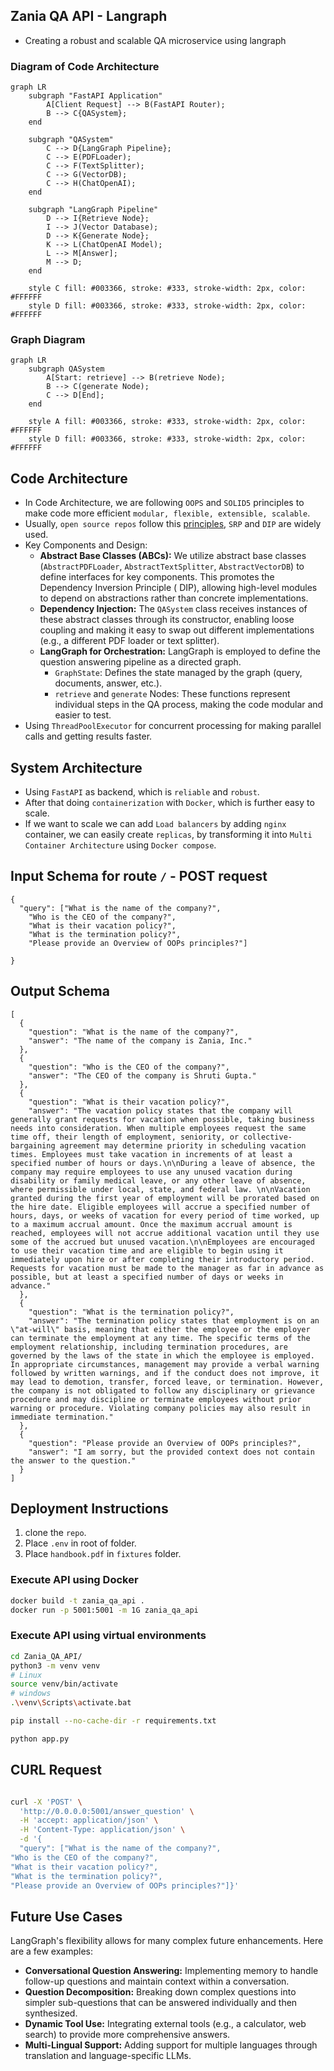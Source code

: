 ## Zania QA API - Langraph

* Creating a robust and scalable QA microservice using langraph

### Diagram of Code Architecture

```mermaid
graph LR
    subgraph "FastAPI Application"
        A[Client Request] --> B(FastAPI Router);
        B --> C{QASystem};
    end

    subgraph "QASystem"
        C --> D{LangGraph Pipeline};
        C --> E(PDFLoader);
        C --> F(TextSplitter);
        C --> G(VectorDB);
        C --> H(ChatOpenAI);
    end

    subgraph "LangGraph Pipeline"
        D --> I{Retrieve Node};
        I --> J(Vector Database);
        D --> K{Generate Node};
        K --> L(ChatOpenAI Model);
        L --> M[Answer];
        M --> D;
    end

    style C fill: #003366, stroke: #333, stroke-width: 2px, color: #FFFFFF
    style D fill: #003366, stroke: #333, stroke-width: 2px, color: #FFFFFF
```

### Graph Diagram

```mermaid
graph LR
    subgraph QASystem
        A[Start: retrieve] --> B(retrieve Node);
        B --> C(generate Node);
        C --> D[End];
    end

    style A fill: #003366, stroke: #333, stroke-width: 2px, color: #FFFFFF
    style D fill: #003366, stroke: #333, stroke-width: 2px, color: #FFFFFF
```

## Code Architecture

* In Code Architecture, we are following `OOPS` and `SOLID5` principles to make code more efficient
  `modular, flexible, extensible, scalable`.
* Usually, `open source repos` follow this [principles](https://realpython.com/solid-principles-python/), `SRP` and
  `DIP` are widely used.
* Key Components and Design:
    * **Abstract Base Classes (ABCs):**  We utilize abstract base classes (`AbstractPDFLoader`, `AbstractTextSplitter`,
      `AbstractVectorDB`) to define interfaces for key components. This promotes the Dependency Inversion Principle (
      DIP), allowing high-level modules to depend on abstractions rather than concrete implementations.
    * **Dependency Injection:**  The `QASystem` class receives instances of these abstract classes through its
      constructor, enabling loose coupling and making it easy to swap out different implementations (e.g., a different
      PDF loader or text splitter).
    * **LangGraph for Orchestration:** LangGraph is employed to define the question answering pipeline as a directed
      graph.
        * `GraphState`: Defines the state managed by the graph (query, documents, answer, etc.).
        * `retrieve` and `generate` Nodes: These functions represent individual steps in the QA process, making the code
          modular and easier to test.
* Using `ThreadPoolExecutor` for concurrent processing for making parallel calls and getting results faster.

## System Architecture

* Using `FastAPI` as backend, which is `reliable` and `robust`.
* After that doing `containerization` with `Docker`, which is further easy to scale.
* If we want to scale we can add `Load balancers` by adding `nginx` container, we can easily create `replicas`, by
  transforming it into `Multi Container Architecture` using `Docker compose`.

## Input Schema for route `/` - POST request

```
{
  "query": ["What is the name of the company?",
    "Who is the CEO of the company?",
    "What is their vacation policy?",
    "What is the termination policy?",
    "Please provide an Overview of OOPs principles?"]

}
```

## Output Schema

```
[
  {
    "question": "What is the name of the company?",
    "answer": "The name of the company is Zania, Inc."
  },
  {
    "question": "Who is the CEO of the company?",
    "answer": "The CEO of the company is Shruti Gupta."
  },
  {
    "question": "What is their vacation policy?",
    "answer": "The vacation policy states that the company will generally grant requests for vacation when possible, taking business needs into consideration. When multiple employees request the same time off, their length of employment, seniority, or collective-bargaining agreement may determine priority in scheduling vacation times. Employees must take vacation in increments of at least a specified number of hours or days.\n\nDuring a leave of absence, the company may require employees to use any unused vacation during disability or family medical leave, or any other leave of absence, where permissible under local, state, and federal law. \n\nVacation granted during the first year of employment will be prorated based on the hire date. Eligible employees will accrue a specified number of hours, days, or weeks of vacation for every period of time worked, up to a maximum accrual amount. Once the maximum accrual amount is reached, employees will not accrue additional vacation until they use some of the accrued but unused vacation.\n\nEmployees are encouraged to use their vacation time and are eligible to begin using it immediately upon hire or after completing their introductory period. Requests for vacation must be made to the manager as far in advance as possible, but at least a specified number of days or weeks in advance."
  },
  {
    "question": "What is the termination policy?",
    "answer": "The termination policy states that employment is on an \"at-will\" basis, meaning that either the employee or the employer can terminate the employment at any time. The specific terms of the employment relationship, including termination procedures, are governed by the laws of the state in which the employee is employed. In appropriate circumstances, management may provide a verbal warning followed by written warnings, and if the conduct does not improve, it may lead to demotion, transfer, forced leave, or termination. However, the company is not obligated to follow any disciplinary or grievance procedure and may discipline or terminate employees without prior warning or procedure. Violating company policies may also result in immediate termination."
  },
  {
    "question": "Please provide an Overview of OOPs principles?",
    "answer": "I am sorry, but the provided context does not contain the answer to the question."
  }
]
```

## Deployment Instructions

1. clone the `repo`.
2. Place `.env` in root of folder.
3. Place `handbook.pdf` in `fixtures` folder.

### Execute API using Docker

```bash
docker build -t zania_qa_api .
docker run -p 5001:5001 -m 1G zania_qa_api
```

### Execute API using virtual environments

```bash
cd Zania_QA_API/
python3 -m venv venv
# Linux
source venv/bin/activate
# windows
.\venv\Scripts\activate.bat

pip install --no-cache-dir -r requirements.txt

python app.py
```

## CURL Request

```bash

curl -X 'POST' \
  'http://0.0.0.0:5001/answer_question' \
  -H 'accept: application/json' \
  -H 'Content-Type: application/json' \
  -d '{
  "query": ["What is the name of the company?",
"Who is the CEO of the company?",
"What is their vacation policy?",
"What is the termination policy?",
"Please provide an Overview of OOPs principles?"]}'
```

## Future Use Cases

LangGraph's flexibility allows for many complex future enhancements. Here are a few examples:

*   **Conversational Question Answering:** Implementing memory to handle follow-up questions and maintain context within a conversation.
*   **Question Decomposition:** Breaking down complex questions into simpler sub-questions that can be answered individually and then synthesized.
*   **Dynamic Tool Use:** Integrating external tools (e.g., a calculator, web search) to provide more comprehensive answers.
*   **Multi-Lingual Support:** Adding support for multiple languages through translation and language-specific LLMs.